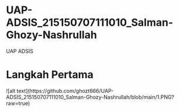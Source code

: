 # UAP-ADSIS_215150707111010_Salman-Ghozy-Nashrullah
UAP ADSIS

<h1>Langkah Pertama</h1>
![alt text](https://github.com/ghozt666/UAP-ADSIS_215150707111010_Salman-Ghozy-Nashrullah/blob/main/1.PNG?raw=true)

